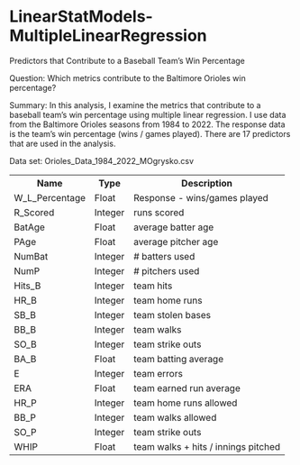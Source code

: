 # LinearStatModels-MultipleLinearRegression

Predictors that Contribute to a Baseball Team’s Win Percentage

Question: Which metrics contribute to the Baltimore Orioles win percentage?

Summary: In this analysis, I examine the metrics that contribute to a baseball team’s win percentage using multiple linear regression. I use data from the Baltimore Orioles seasons from 1984 to 2022. The response data is the team’s win percentage (wins / games played). There are 17 predictors that are used in the analysis.

Data set: Orioles_Data_1984_2022_MOgrysko.csv

<table>
<tr><th>Name</th><th>Type</th><th>Description</th></tr>
<tr>
<td>W_L_Percentage</td>
<td>Float</td>
<td>Response - wins/games played</td>
</tr>
<tr>
<td>R_Scored</td>
<td>Integer</td>
<td>runs scored</td>
</tr>
<tr>
<td>BatAge</td>
<td>Float</td>
<td>average batter age</td>
</tr>
<tr>
<td>PAge</td>
<td>Float</td>
<td>average pitcher age</td>
</tr>
<tr>
<td>NumBat</td>
<td>Integer</td>
<td># batters used</td>
</tr>
<tr>
<td>NumP</td>
<td>Integer</td>
<td># pitchers used</td>
</tr>
<tr>
<td>Hits_B</td>
<td>Integer</td>
<td>team hits</td>
</tr>
<tr>
<td>HR_B</td>
<td>Integer</td>
<td>team home runs</td>
</tr>
<tr>
<td>SB_B</td>
<td>Integer</td>
<td>team stolen bases</td>
</tr>
<tr>
<td>BB_B</td>
<td>Integer</td>
<td>team walks</td>
</tr>
<tr>
<td>SO_B</td>
<td>Integer</td>
<td>team strike outs</td>
</tr>
<tr>
<td>BA_B</td>
<td>Float</td>
<td>team batting average</td>
</tr>
<tr>
<td>E</td>
<td>Integer</td>
<td>team errors</td>
</tr>
<tr>
<td>ERA</td>
<td>Float</td>
<td>team earned run average</td>
</tr>
<tr>
<td>HR_P</td>
<td>Integer</td>
<td>team home runs allowed</td>
</tr>
<tr>
<td>BB_P</td>
<td>Integer</td>
<td>team walks allowed</td>
</tr>
<tr>
<td>SO_P</td>
<td>Integer</td>
<td>team strike outs</td>
</tr>
<tr>
<td>WHIP</td>
<td>Float</td>
<td>team walks + hits / innings pitched</td>
</tr>
</table>


